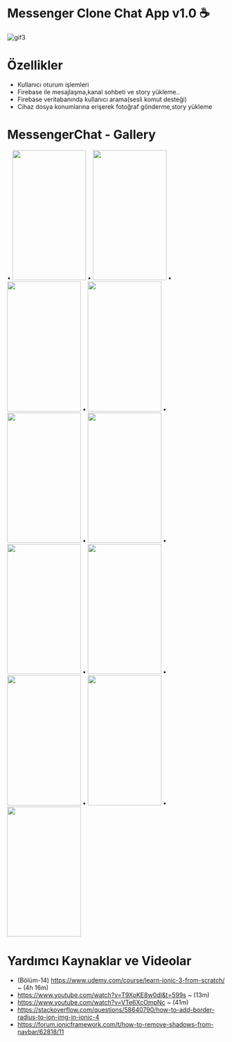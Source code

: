 # Messenger Clone Chat App v1.0  :coffee:

![gif3](https://user-images.githubusercontent.com/50170946/85266769-05d55480-b47d-11ea-8c03-d50adb1b755f.gif)

# Özellikler

 * Kullanıcı oturum işlemleri
 * Firebase ile mesajlaşma,kanal sohbeti ve story yükleme..
 * Firebase veritabanında kullanıcı arama(sesli komut desteği)
 * Cihaz dosya konumlarına erişerek fotoğraf gönderme,story yükleme
 

# MessengerChat - Gallery

• <img src="https://user-images.githubusercontent.com/50170946/85267097-767c7100-b47d-11ea-9dee-ea211f8d30c7.png" width="170" height="300">
• <img src="https://user-images.githubusercontent.com/50170946/85267102-77ad9e00-b47d-11ea-897e-be4ad7bcddb8.png" width="170" height="300">
• <img src="https://user-images.githubusercontent.com/50170946/85267107-78decb00-b47d-11ea-83e4-e8ea810adee9.png" width="170" height="300">
• <img src="https://user-images.githubusercontent.com/50170946/85267117-7c725200-b47d-11ea-9132-e4f5a47eb9c8.png" width="170" height="300">
• <img src="https://user-images.githubusercontent.com/50170946/85267119-7d0ae880-b47d-11ea-902d-7f6f350c2c1a.png" width="170" height="300">
• <img src="https://user-images.githubusercontent.com/50170946/85267123-7da37f00-b47d-11ea-8646-b2c980cb522a.png" width="170" height="300">
• <img src="https://user-images.githubusercontent.com/50170946/85267126-7e3c1580-b47d-11ea-92ea-60801af56ec3.png" width="170" height="300">
• <img src="https://user-images.githubusercontent.com/50170946/85267129-7ed4ac00-b47d-11ea-88a1-914cc3d1c6fa.png" width="170" height="300">
• <img src="https://user-images.githubusercontent.com/50170946/85269817-1d164100-b481-11ea-9102-6f3a4fbe71a1.png" width="170" height="300">
• <img src="https://user-images.githubusercontent.com/50170946/85269823-1e476e00-b481-11ea-99fc-9f7b2375374a.png" width="170" height="300">
• <img src="https://user-images.githubusercontent.com/50170946/85269827-1ee00480-b481-11ea-9934-05b686035c65.png" width="170" height="300">

# Yardımcı Kaynaklar ve Videolar

 * (Bölüm-14) https://www.udemy.com/course/learn-ionic-3-from-scratch/ ~ (4h 16m)
 * https://www.youtube.com/watch?v=T9XoKE8w0dI&t=599s ~ (13m)
 * https://www.youtube.com/watch?v=VTe6XcOmpNc ~ (41m)
 * https://stackoverflow.com/questions/58640790/how-to-add-border-radius-to-ion-img-in-ionic-4
 * https://forum.ionicframework.com/t/how-to-remove-shadows-from-navbar/62818/11

